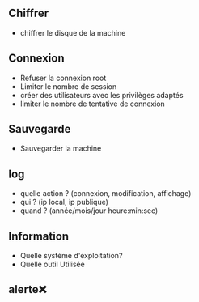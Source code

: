 ## Chiffrer
- chiffrer le disque de la machine

## Connexion
- Refuser la connexion root
- Limiter le nombre de session
- créer des utilisateurs avec les privilèges adaptés
- limiter le nombre de tentative de connexion
## Sauvegarde
- Sauvegarder la machine
## log
- quelle action ? (connexion, modification, affichage)
- qui ? (ip local, ip publique)
- quand ? (année/mois/jour heure:min:sec)
## Information
- Quelle système d'exploitation?
- Quelle outil Utilisée
## alerte❌